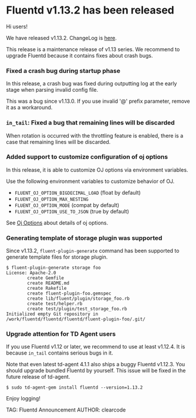 # Fluentd v1.13.2 has been released

Hi users!

We have released v1.13.2. ChangeLog is [here](https://github.com/fluent/fluentd/blob/master/CHANGELOG.md#release-v1132---20210712).

This release is a maintenance release of v1.13 series.
We recommend to upgrade Fluentd because it contains fixes about crash bugs.

### Fixed a crash bug during startup phase

In this release, a crash bug was fixed during outputting log at the early stage when parsing invalid config file.

This was a bug since v1.13.0. If you use invalid '@' prefix parameter, remove it as a workaround.

### `in_tail`: Fixed a bug that remaining lines will be discarded

When rotation is occurred with the throttling feature is enabled,
there is a case that remaining lines will be discarded.

### Added support to customize configuration of oj options

In this release, it is able to customize OJ options via environment variables.

Use the following environment variables to customize behavior of OJ.

* `FLUENT_OJ_OPTION_BIGDECIMAL_LOAD` (float by default)
* `FLUENT_OJ_OPTION_MAX_NESTING`
* `FLUENT_OJ_OPTION_MODE` (compat by default)
* `FLUENT_OJ_OPTION_USE_TO_JSON` (true by default)

See [Oj Options](https://github.com/ohler55/oj/blob/develop/pages/Options.md) about details of oj options.

### Generating template of storage plugin was supported

Since v1.13.2, `fluent-plugin-generate` command has been supported to generate template files for storage plugin.

```
$ fluent-plugin-generate storage foo
License: Apache-2.0
        create Gemfile
        create README.md
        create Rakefile
        create fluent-plugin-foo.gemspec
        create lib/fluent/plugin/storage_foo.rb
        create test/helper.rb
        create test/plugin/test_storage_foo.rb
Initialized empty Git repository in /work/fluentd/fluentd/fluentd/fluent-plugin-foo/.git/
```

### Upgrade attention for TD Agent users

If you use Fluentd v1.12 or later, we recommend to use at least v1.12.4.
It is because `in_tail` contains serious bugs in it.

Note that even latest td-agent 4.1.1 also ships a buggy Fluentd v1.12.3.
You should upgrade bundled Fluentd by yourself.
This issue will be fixed in the future release of td-agent.

```
$ sudo td-agent-gem install fluentd --version=1.13.2
```

Enjoy logging!

TAG: Fluentd Announcement
AUTHOR: clearcode
